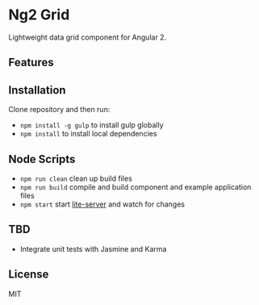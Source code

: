 # Ng2 Grid

Lightweight data grid component for Angular 2.

## Features

## Installation

Clone repository and then run:

* `npm install -g gulp` to install gulp globally
* `npm install` to install local dependencies

## Node Scripts

* `npm run clean` clean up build files
* `npm run build` compile and build component and example application files
* `npm start` start [lite-server](https://github.com/johnpapa/lite-server) and
watch for changes

## TBD

* Integrate unit tests with Jasmine and Karma

## License

MIT

